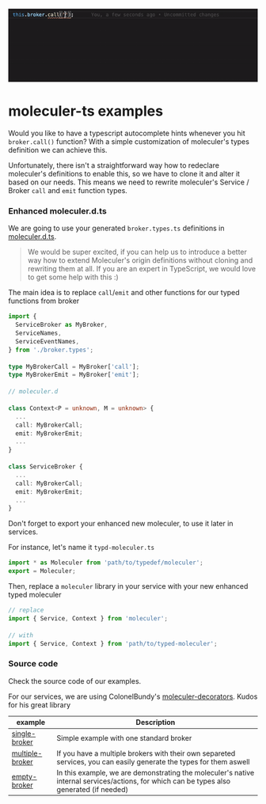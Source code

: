 ![Moleculer TypeScript](moleculer-ts.gif)

# moleculer-ts examples

Would you like to have a typescript autocomplete hints whenever you hit `broker.call()` function? 
With a simple customization of moleculer's types definition we can achieve this.

Unfortunately, there isn't a straightforward way how to redeclare moleculer's definitions to enable this, so we have to clone it and alter it
based on our needs. This means we need to rewrite moleculer's Service / Broker `call` and `emit` function types.

### Enhanced moleculer.d.ts

We are going to use your generated `broker.types.ts` definitions in [moleculer.d.ts](single-broker/src/types/moleculer.d.ts).

> We would be super excited, if you can help us to introduce a better way how to extend Moleculer's origin definitions
> without cloning and rewriting them at all. If you are an expert in TypeScript, we would love to get some help with this :)

The main idea is to replace `call`/`emit` and other functions for our typed functions from broker

```typescript
import {
  ServiceBroker as MyBroker,
  ServiceNames,
  ServiceEventNames,
} from './broker.types';

type MyBrokerCall = MyBroker['call'];
type MyBrokerEmit = MyBroker['emit'];

// moleculer.d

class Context<P = unknown, M = unknown> {
  ...
  call: MyBrokerCall;
  emit: MyBrokerEmit;
  ...
}

class ServiceBroker {
  ...
  call: MyBrokerCall;
  emit: MyBrokerEmit;
  ...
}
```

Don't forget to export your enhanced new moleculer, to use it later in services. 

For instance, let's name it `typd-moleculer.ts`

```typescript
import * as Moleculer from 'path/to/typedef/moleculer';
export = Moleculer;
```
 
Then, replace a `moleculer` library in your service with your new enhanced typed moleculer


```typescript
// replace
import { Service, Context } from 'moleculer';

// with
import { Service, Context } from 'path/to/typed-moleculer';
```

### Source code

Check the source code of our examples. 

For our services, we are using ColonelBundy's [moleculer-decorators](https://github.com/ColonelBundy/moleculer-decorators). Kudos for his great library 

| example | Description |
| ------- | ----------- |
| [single-broker](single-broker) | Simple example with one standard broker |
| [multiple-broker](multiple-broker) | If you have a multiple brokers with their own separeted services, you can easily generate the types for them aswell |
| [empty-broker](empty-broker) | In this example, we are demonstrating the moleculer's native internal services/actions, for which can be types also generated (if needed) |
